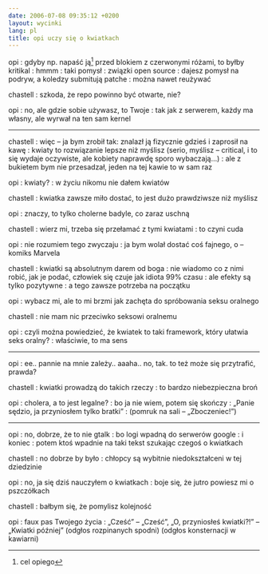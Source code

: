 ```yaml
---
date: 2006-07-08 09:35:12 +0200
layout: wycinki
lang: pl
title: opi uczy się o kwiatkach
---
```


opi
: gdyby np. napaść ją[^1] przed blokiem z czerwonymi różami, to byłby kritikal
: hmmm
: taki pomysł
: związki open source
: dajesz pomysł na podryw, a koledzy submitują patche
: można nawet reużywać

chastell
: szkoda, że repo powinno być otwarte, nie?

opi
: no, ale gdzie sobie używasz, to Twoje
: tak jak z serwerem, każdy ma własny, ale wyrwał na ten sam kernel

---

chastell
: więc – ja bym zrobił tak: znalazł ją fizycznie gdzieś i zaprosił na kawę
: kwiaty to rozwiązanie lepsze niż myślisz (serio, myślisz – critical, i to się wydaje oczywiste, ale kobiety naprawdę sporo wybaczają…)
: ale z bukietem bym nie przesadzał, jeden na tej kawie to w sam raz

opi
: kwiaty?
: w życiu nikomu nie dałem kwiatów

chastell
: kwiatka zawsze miło dostać, to jest dużo prawdziwsze niż myślisz

opi
: znaczy, to tylko cholerne badyle, co zaraz uschną

chastell
: wierz mi, trzeba się przełamać z tymi kwiatami
: to czyni cuda

opi
: nie rozumiem tego zwyczaju
: ja bym wolał dostać coś fajnego, o – komiks Marvela

chastell
: kwiatki są absolutnym darem od boga
: nie wiadomo co z nimi robić, jak je podać, człowiek się czuje jak idiota 99% czasu
: ale efekty są tylko pozytywne
: a tego zawsze potrzeba na początku

opi
: wybacz mi, ale to mi brzmi jak zachęta do spróbowania seksu oralnego

chastell
: nie mam nic przeciwko seksowi oralnemu

opi
: czyli można powiedzieć, że kwiatek to taki framework, który ułatwia seks oralny?
: właściwie, to ma sens

---

opi
: ee.. pannie na mnie zależy.. aaaha.. no, tak. to też może się przytrafić, prawda?

chastell
: kwiatki prowadzą do takich rzeczy
: to bardzo niebezpieczna broń

opi
: cholera, a to jest legalne?
: bo ja nie wiem, potem się skończy
: „Panie sędzio, ja przyniosłem tylko bratki”
: (pomruk na sali – „Zboczeniec!”)

---

opi
: no, dobrze, że to nie gtalk
: bo logi wpadną do serwerów google
: i koniec
: potem ktoś wpadnie na taki tekst szukając czegoś o kwiatkach

chastell
: no dobrze by było
: chłopcy są wybitnie niedokształceni w tej dziedzinie

opi
: no, ja się dziś nauczyłem o kwiatkach
: boje się, że jutro powiesz mi o pszczółkach

chastell
: bałbym się, że pomylisz kolejność

opi
: faux pas Twojego życia
: „Cześć” – „Cześć”, „O, przyniosłeś kwiatki?!” – „Kwiatki później” (odgłos rozpinanych spodni) (odgłos konsternacji w kawiarni)

[^1]: cel opiego
